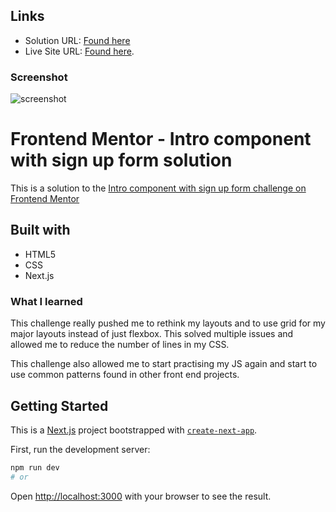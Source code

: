 ## Links

-   Solution URL: [Found here](https://www.frontendmentor.io/solutions/introcomponentwithsignupform-built-with-nextjs-and-grid-ChLaAQ8PS9)
-   Live Site URL: [Found here](https://chris-wagg-frontend-mentor-projects.github.io/sign-up-form/).

### Screenshot

![screenshot](./public/screenshot.png)

# Frontend Mentor - Intro component with sign up form solution

This is a solution to the [Intro component with sign up form challenge on Frontend Mentor](https://www.frontendmentor.io/challenges/intro-component-with-signup-form-5cf91bd49edda32581d28fd1)

## Built with

-   HTML5
-   CSS
-   Next.js

### What I learned

This challenge really pushed me to rethink my layouts and to use grid for my major layouts instead of just flexbox. This solved multiple issues and allowed me to reduce the number of lines in my CSS.

This challenge also allowed me to start practising my JS again and start to use common patterns found in other front end projects.

## Getting Started

This is a [Next.js](https://nextjs.org/) project bootstrapped with [`create-next-app`](https://github.com/vercel/next.js/tree/canary/packages/create-next-app).

First, run the development server:

```bash
npm run dev
# or
```

Open [http://localhost:3000](http://localhost:3000) with your browser to see the result.
